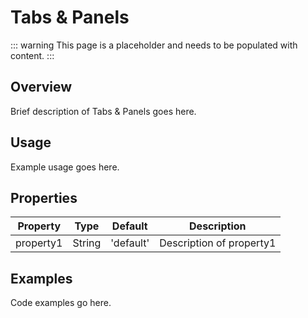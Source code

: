 # Tabs & Panels

::: warning
This page is a placeholder and needs to be populated with content.
:::

## Overview

Brief description of Tabs & Panels goes here.

## Usage

Example usage goes here.

## Properties

| Property | Type | Default | Description |
|----------|------|---------|-------------|
| property1 | String | 'default' | Description of property1 |

## Examples

Code examples go here.
